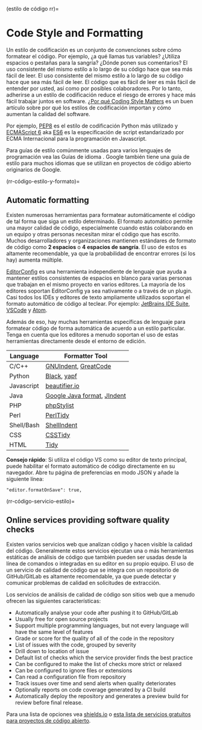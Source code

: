 (estilo de código rr)=
# Code Style and Formatting

Un estilo de codificación es un conjunto de convenciones sobre cómo formatear el código. Por ejemplo, ¿a qué llamas tus variables? ¿Utiliza espacios o pestañas para la sangría? ¿Dónde ponen sus comentarios? El uso consistente del mismo estilo a lo largo de su código hace que sea más fácil de leer. El uso consistente del mismo estilo a lo largo de su código hace que sea más fácil de leer. El código que es fácil de leer es más fácil de entender por usted, así como por posibles colaboradores. Por lo tanto, adherirse a un estilo de codificación reduce el riesgo de errores y hace más fácil trabajar juntos en software. [¿Por qué Coding Style Matters](http://coding.smashingmagazine.com/2012/10/25/why-coding-style-matters/) es un buen artículo sobre por qué los estilos de codificación importan y cómo aumentan la calidad del software.

Por ejemplo, [PEP8](https://www.python.org/dev/peps/pep-0008/) es el estilo de codificación Python más utilizado y [ECMAScript 6](http://es6-features.org/) aka [ES6](http://es6-features.org/) es la especificación de script estandarizado por ECMA Internacional para la programación en Javascript.

Para guías de estilo comúnmente usadas para varios lenguajes de programación vea las Guías de idioma [](https://guide.esciencecenter.nl/best_practices/language_guides/languages_overview.html). Google también tiene una guía de estilo [](https://code.google.com/p/google-styleguide/) para muchos idiomas que se utilizan en proyectos de código abierto originarios de Google.

(rr-código-estilo-y-formato)=
## Automatic formatting

Existen numerosas herramientas para formatear automáticamente el código de tal forma que siga un estilo determinado. El formato automático permite una mayor calidad de código, especialmente cuando estás colaborando en un equipo y otras personas necesitan mirar el código que has escrito. Muchos desarrolladores y organizaciones mantienen estándares de formato de código como **2 espacios** o **4 espacios de sangría**. El uso de estos es altamente recomendable, ya que la probabilidad de encontrar errores (si los hay) aumenta múltiple.

[EditorConfig](https://editorconfig.org) es una herramienta independiente de lenguaje que ayuda a mantener estilos consistentes de espacios en blanco para varias personas que trabajan en el mismo proyecto en varios editores. La mayoría de los editores soportan EditorConfig ya sea nativamente o a través de un plugin. Casi todos los IDEs y editores de texto ampliamente utilizados soportan el formato automático de código al teclear. Por ejemplo: [JetBrains IDE Suite](https://www.jetbrains.com/products.html#), [VSCode](https://code.visualstudio.com/) y [Atom](https://atom.io/).

Además de eso, hay muchas herramientas específicas de lenguaje para formatear código de forma automática de acuerdo a un estilo particular. Tenga en cuenta que los editores a menudo soportan el uso de estas herramientas directamente desde el entorno de edición.

| Language   | Formatter Tool                                                                                              |
| ---------- | ----------------------------------------------------------------------------------------------------------- |
| C/C++      | [GNUIndent](http://www.gnu.org/software/indent/), [GreatCode](http://sourceforge.net/projects/gcgreatcode/) |
| Python     | [Black](https://black.readthedocs.io), [yapf](https://pypi.org/project/yapf/)                               |
| Javascript | [beautifier.io](https://beautifier.io/)                                                                     |
| Java       | [Google Java format](https://github.com/google/google-java-format), [JIndent](http://www.jindent.com/)      |
| PHP        | [phpStylist](http://sourceforge.net/projects/phpstylist/)                                                   |
| Perl       | [PerlTidy](http://perltidy.sourceforge.net/)                                                                |
| Shell/Bash | [ShellIndent](http://www.bolthole.com/AWK.html)                                                             |
| CSS        | [CSSTidy](http://csstidy.sourceforge.net/)                                                                  |
| HTML       | [Tidy](http://tidy.sourceforge.net/)                                                                        |

**Consejo rápido**: Si utiliza el código VS como su editor de texto principal, puede habilitar el formato automático de código directamente en su navegador. Abre tu página de preferencias en modo JSON y añade la siguiente línea:

```
"editor.formatOnSave": true,
```

(rr-código-servicio-estilo)=
## Online services providing software quality checks

Existen varios servicios web que analizan código y hacen visible la calidad del código. Generalmente estos servicios ejecutan una o más herramientas estáticas de análisis de código que también pueden ser usadas desde la línea de comandos o integradas en su editor en su propio equipo. El uso de un servicio de calidad de código que se integra con un repositorio de GitHub/GitLab es altamente recomendable, ya que puede detectar y comunicar problemas de calidad en solicitudes de extracción.

Los servicios de análisis de calidad de código son sitios web que a menudo ofrecen las siguientes características:

- Automatically analyse your code after pushing it to GitHub/GitLab
- Usually free for open source projects
- Support multiple programming languages, but not every language will have the same level of features
- Grade or score for the quality of all of the code in the repository
- List of issues with the code, grouped by severity
- Drill down to location of issue
- Default list of checks which the service provider finds the best practice
- Can be configured to make the list of checks more strict or relaxed
- Can be configured to ignore files or extensions
- Can read a configuration file from repository
- Track issues over time and send alerts when quality deteriorates
- Optionally reports on code coverage generated by a CI build
- Automatically deploy the repository and generates a preview build for review before final release.

Para una lista de opciones vea [shields.io](https://shields.io/category/analysis) o [esta lista de servicios gratuitos para proyectos de código abierto](https://github.com/ripienaar/free-for-dev#code-quality).
